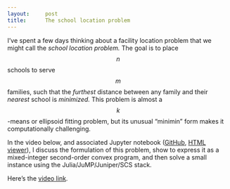 ```yaml
---
layout:     post
title:      The school location problem
---
```


I’ve spent a few days thinking about a facility location problem that
we might call the *school location problem.* The goal is to place $$n$$
schools to serve $$m$$ families, such that the *furthest* distance
between any family and their *nearest* school is *minimized.* This
problem is almost a $$k$$-means or ellipsoid fitting problem, but its
unusual “minimin” form makes it computationally challenging.

In the video below, and associated Jupyter notebook ([GitHub](https://gist.github.com/maxkapur/e907289b457ebee8e3a191cbda7f7381), [HTML viewer](https://nbviewer.org/urls/gist.githubusercontent.com/maxkapur/e907289b457ebee8e3a191cbda7f7381/raw/37cd78433076b0f880ef3d645a93ef278abce33d/SchoolLocation.ipynb)), I discuss the formulation of this problem, show to express it as a mixed-integer second-order convex program, and then solve a small instance using the Julia/JuMP/Juniper/SCS stack.

Here’s the [video link](https://www.youtube.com/watch?v=/bjreiQRHerU).
